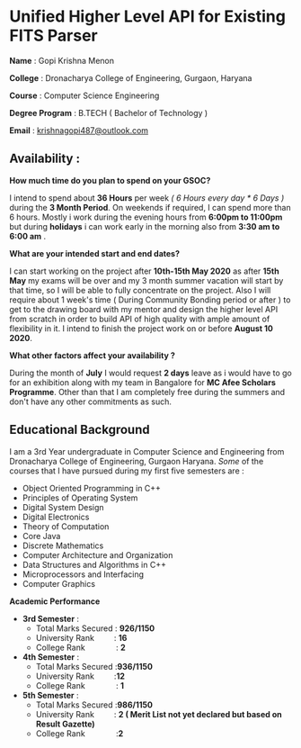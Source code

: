 
# Unified Higher Level API for Existing FITS Parser

**Name** : Gopi Krishna Menon

**College** : Dronacharya College of Engineering, Gurgaon, Haryana

**Course** : Computer Science Engineering

**Degree Program** : B.TECH ( Bachelor of Technology )

**Email** : krishnagopi487@outlook.com

## Availability : 

**How much time do you plan to spend on your GSOC?**

 I intend to spend about **36 Hours** per week *( 6 Hours every day * 6 Days )*  during the **3 Month Period**.  On weekends if required, I can spend more than 6 hours.  Mostly i work during the evening hours from  **6:00pm to 11:00pm** but during **holidays** i can work early in the morning also from **3:30 am to 6:00 am** .

**What are your intended start and end dates?**

I can start working on the project after **10th-15th May 2020** as after **15th May** my exams will be over and my 3 month  summer vacation will start by that time, so I will be able to fully concentrate on the project. Also I will require about 1 week's time ( During Community Bonding period or after ) to get to the drawing board with my mentor and design the higher level API from scratch in order to build API of high quality with ample amount of flexibility in it.  I intend to finish the project work on or before **August 10 2020**.

**What other factors affect your availability ?**

During the month of **July** I would request  **2 days** leave as i would have to go for an exhibition along with my team in Bangalore for **MC Afee Scholars Programme**. Other than that I am completely free during the summers and don't have any other commitments as such.

## Educational Background
I am a 3rd Year undergraduate in Computer Science and Engineering from Dronacharya College of Engineering, Gurgaon Haryana. *Some* of the courses that I have pursued during my first five semesters are :

 - Object Oriented Programming in C++
 - Principles of Operating System
 - Digital System Design
 - Digital Electronics
 - Theory of Computation
 - Core Java
 - Discrete Mathematics 
 - Computer Architecture and Organization
 - Data Structures and Algorithms in C++
 - Microprocessors and Interfacing
 - Computer Graphics

**Academic Performance**

 - **3rd Semester** :
	 - Total Marks Secured : **926/1150** 
	 - University Rank&nbsp;&nbsp;&nbsp;&nbsp;&nbsp;&nbsp;&nbsp;&nbsp;&nbsp;: **16**
	 - College Rank				&nbsp;&nbsp;&nbsp;&nbsp;&nbsp;&nbsp;&nbsp;&nbsp;&nbsp;&nbsp;&nbsp;&nbsp; :  **2**
 - **4th Semester** :
	 - Total Marks Secured :**936/1150** 
	 - University Rank&nbsp;&nbsp;&nbsp;&nbsp;&nbsp;&nbsp;&nbsp;&nbsp;			:**12**
	 - College Rank			&nbsp;&nbsp;&nbsp;&nbsp;&nbsp;&nbsp;&nbsp;&nbsp;&nbsp;&nbsp;&nbsp;&nbsp;&nbsp;: **1**
 - **5th Semester** :
	 - Total Marks Secured :**986/1150** 
	 - University Rank		&nbsp;&nbsp;&nbsp;&nbsp;&nbsp;&nbsp;&nbsp;	: **2 ( Merit List not yet declared but based on Result Gazette)**
	 - College Rank		&nbsp;&nbsp;&nbsp;&nbsp;&nbsp;&nbsp;&nbsp;&nbsp;&nbsp;&nbsp;&nbsp;&nbsp;		:**2**


<!--stackedit_data:
eyJoaXN0b3J5IjpbNTgyMjY1ODU5LDQxOTA0NzY5NSwtMTAzNj
E2NDgyLC00MDg3MjIyNSwxMzM4MDg1ODE1LC0xOTA1NTc2NzE4
LDM1MzUwNDMyMywtMTYwNDIxNzM3OSw1NjY3MjkxOTEsNzM5Nj
QyNTY4LDYxNzU1MTcyMCwtMTYzNDc2MTI1NV19
-->